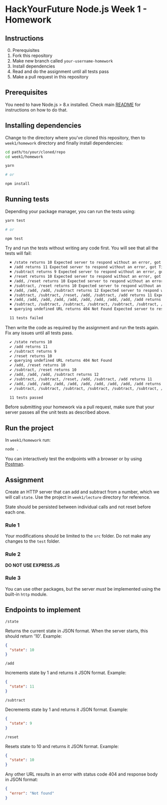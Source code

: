 # HackYourFuture Node.js Week 1 - Homework

## Instructions

0. Prerequisites
1. Fork this repository
2. Make new branch called `your-username-homework`
3. Install dependencies
4. Read and do the assignment until all tests pass
5. Make a pull request in this repository

## Prerequisites

You need to have Node.js > 8.x installed. Check main [README](../../README.md)
for instructions on how to do that.

## Installing dependencies

Change to the directory where you've cloned this repository, then to
`week1/homework` directory and finally install dependencies:

```bash
cd path/to/your/cloned/repo
cd week1/homework

yarn

# or

npm install
```

## Running tests

Depending your package manager, you can run the tests using:

```bash
yarn test

# or

npm test
```

Try and run the tests without writing any code first. You will see that all the
tests will fail:

```bash
  ✖ /state returns 10 Expected server to respond without an error, got Timeout of 100ms exceeded
  ✖ /add returns 11 Expected server to respond without an error, got Timeout of 100ms exceeded
  ✖ /subtract returns 9 Expected server to respond without an error, got Timeout of 100ms exceeded
  ✖ /reset returns 10 Expected server to respond without an error, got Timeout of 100ms exceeded
  ✖ /add, /reset returns 10 Expected server to respond without an error, got Timeout of 100ms exceeded
  ✖ /subtract, /reset returns 10 Expected server to respond without an error, got Timeout of 100ms exceeded
  ✖ /add, /add, /add, /subtract returns 12 Expected server to respond without an error, got Timeout of 100ms exceeded
  ✖ /subtract, /subtract, /reset, /add, /subtract, /add returns 11 Expected server to respond without an error, got Timeout of 100ms exceeded
  ✖ /add, /add, /add, /add, /add, /add, /add, /add, /add, /add returns 20 Expected server to respond without an error, got Timeout of 100ms exceeded
  ✖ /subtract, /subtract, /subtract, /subtract, /subtract, /subtract, /subtract,/subtract, /subtract, /subtract returns 0 Expected server to respond without an error, got Timeout of 100ms exceeded
  ✖ querying undefined URL returns 404 Not Found Expected server to respond without an error, got Timeout of 100ms exceeded

  11 tests failed
```

Then write the code as required by the assignment and run the tests again. Fix
any issues until all tests pass.

```bash
  ✔ /state returns 10
  ✔ /add returns 11
  ✔ /subtract returns 9
  ✔ /reset returns 10
  ✔ querying undefined URL returns 404 Not Found
  ✔ /add, /reset returns 10
  ✔ /subtract, /reset returns 10
  ✔ /add, /add, /add, /subtract returns 12
  ✔ /subtract, /subtract, /reset, /add, /subtract, /add returns 11
  ✔ /add, /add, /add, /add, /add, /add, /add, /add, /add, /add returns 20
  ✔ /subtract, /subtract, /subtract, /subtract, /subtract, /subtract, /subtract, /subtract, /subtract, /subtract returns 0

  11 tests passed
```

Before submitting your homework via a pull request, make sure that your server
passes all the unit tests as described above.

## Run the project

In `week1/homework` run:

```bash
node .
```

You can interactively test the endpoints with a browser or by using [Postman](https://www.getpostman.com/).

## Assignment

Create an HTTP server that can add and subtract from a number, which we will
call `state`. Use the project in `week1/lecture` directory for reference.

State should be persisted between individual calls and not reset before each
one.

### Rule 1

Your modifications should be limited to the `src` folder. Do not make any
changes to the `test` folder.

### Rule 2

**DO NOT USE EXPRESS.JS**

### Rule 3

You can use other packages, but the server _must_ be implemented using the
built-in `http` module.

## Endpoints to implement

`/state`

Returns the current state in JSON format. When the server starts, this should
return '10'. Example:

```json
{
  "state": 10
}
```

`/add`

Increments state by 1 and returns it JSON format. Example:

```json
{
  "state": 11
}
```

`/subtract`

Decrements state by 1 and returns it JSON format. Example:

```json
{
  "state": 9
}
```

`/reset`

Resets state to 10 and returns it JSON format. Example:

```json
{
  "state": 10
}
```

Any other URL results in an error with status code 404 and response body in JSON
format:

```json
{
  "error": "Not found"
}
```
